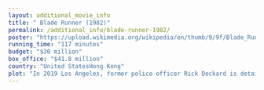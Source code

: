 ```yaml
---
layout: additional_movie_info
title: " Blade Runner (1982)"
permalink: /additional_info/blade-runner-1982/
poster: "https://upload.wikimedia.org/wikipedia/en/thumb/9/9f/Blade_Runner_%281982_poster%29.png/220px-Blade_Runner_%281982_poster%29.png"
running_time: "117 minutes"
budget: "$30 million"
box_office: "$41.8 million"
country: "United StatesHong Kong"
plot: "In 2019 Los Angeles, former police officer Rick Deckard is detained by Officer Gaff, who likes to make origami figures, and is brought to his former supervisor, Bryant. Deckard, whose job as a \"blade runner\" was to track down bioengineered humanoids known as replicants and terminally \"retire\" them, is informed that four replicants are on Earth illegally. Deckard begins to leave, but Bryant makes veiled threats and Deckard stays. The two watch a video of a blade runner named Holden administering the Voight-Kampff test, which is designed to distinguish replicants from humans based on their emotional responses to questions. The test subject, Leon, shoots Holden on the second question. Bryant wants Deckard to retire Leon and three other Nexus-6 replicants: Roy Batty, Zhora, and Pris.\n\nBryant has Deckard meet with the CEO of the company that creates the replicants, Eldon Tyrell, so he can administer the V-K test on a Nexus-6 to see if it works. Tyrell expresses his interest in seeing the test fail first and asks him to administer it on his assistant Rachael. After a much longer than standard test, Deckard concludes privately to Tyrell that Rachael is a replicant who believes she is human. Tyrell explains that she is an experiment who has been given false memories to provide an \"emotional cushion\", and that she has no knowledge of her true nature.\n\nIn searching Leon's hotel room, Deckard finds photos and a scale from the skin of an animal, which is later identified as a synthetic snake scale. Deckard returns to his apartment, where Rachael is waiting. She tries to prove her humanity by showing him a family photo, but Deckard reveals that her memories are implants from Tyrell's niece, and she leaves in tears.\n\nReplicants Roy and Leon meanwhile investigate a replicant eye-manufacturing laboratory and learn of J. F. Sebastian, a gifted genetic designer who works closely with Tyrell. Pris locates Sebastian and manipulates him to gain his trust.\n\nA photograph from Leon's apartment and the snake scale lead Deckard to a strip club, where Zhora works. After a confrontation and chase, Deckard kills Zhora. Bryant also orders him to retire Rachael, who has disappeared from the Tyrell Corporation. Deckard spots Rachael in a crowd, but he is ambushed by Leon, who knocks the gun out of Deckard's hand and beats him. As Leon is about to kill Deckard, Rachael saves him by using Deckard's gun to kill Leon. They return to Deckard's apartment and, during a discussion, he promises not to track her down. As Rachael abruptly tries to leave, Deckard restrains her and forces her to kiss him, and she ultimately relents. Deckard leaves Rachael at his apartment and departs to search for the remaining replicants.\n\nRoy arrives at Sebastian's apartment and tells Pris that the other replicants are dead. Sebastian reveals that because of a genetic premature aging disorder, his life will be cut short, like the replicants that were built with a four-year lifespan. Roy uses Sebastian to gain entrance to Tyrell's penthouse. He demands more life from his maker, which Tyrell says is impossible. Roy confesses that he has done \"questionable things\" but Tyrell dismisses this, praising Roy's advanced design and accomplishments in his short life. Roy kisses Tyrell and then kills him by crushing his skull. Sebastian tries to flee and is later reported dead.[nb 1]\n\nAt Sebastian's apartment, Deckard is ambushed by Pris, but he kills her as Roy returns. Roy's body begins to fail as the end of his lifespan nears. He chases Deckard through the building and onto the roof. Deckard tries to jump onto another roof but is left hanging from the edge. Roy makes the jump with ease and, as Deckard's grip loosens, Roy hoists him onto the roof to save him. Before Roy dies, he laments that his memories \"will be lost in time, like tears in rain\". Gaff arrives to congratulate Deckard, also reminding him that Rachael will not live, but \"then again, who does?\" Deckard returns to his apartment to retrieve Rachael. While escorting her to the elevator, he notices a small origami unicorn on the floor. He recalls Gaff's words and departs with Rachael."
---
```

